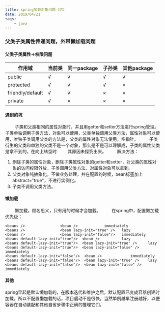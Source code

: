 ```yaml
---
title: spring加载对象问题（坑）
date: 2019/04/21
tags: 
    - java
---
```


### 父类子类属性传递问题，外带懒加载问题
#### 父类子类属性->权限问题
| 作用域 | 当前类 | 同一package | 子孙类 | 其他package |
| ------ | ------ | ------ | ------ | ------ |
| public | √ | √ | √ | √ |
| protected | √ | √ | √ | × |
| friendly/default | √ | √ | × | × |
| private | √ | × | × | × |
<!-- more -->
#### 遇到的坑
&nbsp;&nbsp;&nbsp;&nbsp;&nbsp;&nbsp;&nbsp;&nbsp;子类和父类相同的属性对象时，并且用getter和setter方法进行spring管理。子类单独调用子类方法，对象可以使用，父类单独调用父类方法，属性对象可以使用，唯独子类调用父类的方法是，父类的属性对象无法使用，空指针。
&nbsp;&nbsp;&nbsp;&nbsp;&nbsp;&nbsp;&nbsp;&nbsp;子类衍生的父类和单独的父类不是一个对象，那么是不是可以理解成，子类的属性父类是拿不到的，在向上转型时
&nbsp;&nbsp;&nbsp;&nbsp;&nbsp;&nbsp;&nbsp;&nbsp;其原因未探究出来。
&nbsp;&nbsp;&nbsp;&nbsp;&nbsp;&nbsp;&nbsp;&nbsp;解决方法：
1. 删除子类的属性对象，删除子类属性对象的getter和setter，对父类的属性对象的访问权限外放，子类调用父类方法，对属性对象可以拿到。
2. 父类对象纯抽象化，不做业务处理，并在配置的时候，bean标签加上abstract="true"，不进行实例化。
3. 子类不调用父类方法。

#### 懒加载
&nbsp;&nbsp;&nbsp;&nbsp;&nbsp;&nbsp;&nbsp;&nbsp;懒加载，顾名思义，只有用的时候才会加载。
&nbsp;&nbsp;&nbsp;&nbsp;&nbsp;&nbsp;&nbsp;&nbsp;在spring中，配置懒加载优先级：
```
<beans />                <bean />            immediately  
<beans />                <bean lazy-init="true" />   lazy      
<beans />                <bean lazy-init="false"/>   immediately           
<beans default-lazy-init="true"/>  <bean />          lazy  
<beans default-lazy-init="true"/>  <bean lazy-init="true" />     lazy  
<beans default-lazy-init="true"/>  <bean lazy-init="false" />    immediately  
<beans default-lazy-init="false"/>  <bean />             immediately  
<beans default-lazy-init="false"/>  <bean lazy-init="true" />    lazy  
<beans default-lazy-init="false"/>  <bean lazy-init="false" />   immediately  
```

#### 其他
spring早起是默认懒加载的，在版本迭代和维护之后，默认配置已变成容器创建时加载，所以不配置懒加载的话，项目启动不是很快。当然单例越早注册越好，以便容器在自动装配和其他自省步骤中正确的推理它们。